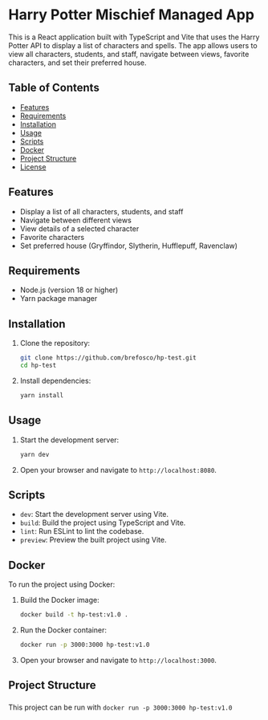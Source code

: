 # Harry Potter Mischief Managed App

This is a React application built with TypeScript and Vite that uses the Harry Potter API to display a list of characters and spells. The app allows users to view all characters, students, and staff, navigate between views, favorite characters, and set their preferred house.

## Table of Contents

- [Features](#features)
- [Requirements](#requirements)
- [Installation](#installation)
- [Usage](#usage)
- [Scripts](#scripts)
- [Docker](#docker)
- [Project Structure](#project-structure)
- [License](#license)

## Features

- Display a list of all characters, students, and staff
- Navigate between different views
- View details of a selected character
- Favorite characters
- Set preferred house (Gryffindor, Slytherin, Hufflepuff, Ravenclaw)

## Requirements

- Node.js (version 18 or higher)
- Yarn package manager

## Installation

1. Clone the repository:
    ```sh
    git clone https://github.com/brefosco/hp-test.git
    cd hp-test
    ```

2. Install dependencies:
    ```sh
    yarn install
    ```

## Usage

1. Start the development server:
    ```sh
    yarn dev
    ```

2. Open your browser and navigate to `http://localhost:8080`.

## Scripts

- `dev`: Start the development server using Vite.
- `build`: Build the project using TypeScript and Vite.
- `lint`: Run ESLint to lint the codebase.
- `preview`: Preview the built project using Vite.

## Docker

To run the project using Docker:

1. Build the Docker image:
    ```sh
    docker build -t hp-test:v1.0 .
    ```

2. Run the Docker container:
    ```sh
    docker run -p 3000:3000 hp-test:v1.0
    ```

3. Open your browser and navigate to `http://localhost:3000`.

## Project Structure

### 
This project can be run with `docker run -p 3000:3000 hp-test:v1.0`
